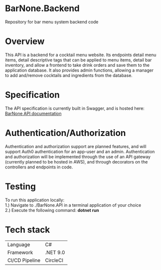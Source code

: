 # BarNone.Backend

Repository for bar menu system backend code

# Overview

This API is a backend for a cocktail menu website. Its endpoints detail menu items, detail descriptive tags that can be applied to menu items, detail bar inventory, and allow a frontend to take drink orders and save them to the application database. It also provides admin functions, allowing a manager to add and/remove cocktails and ingredients from the database.

# Specification

The API specification is currently built in Swagger, and is hosted here: <a href="https://jpzimmerman.github.io/BarNone.Backend/#/">BarNone API documentation</a>

# Authentication/Authorization

Authentication and authorization support are planned features, and will support Auth0 authentication for an app-user and an admin. Authentication and authorization will be implemented through the use of an API gateway (currently planned to be hosted in AWS), and through decorators on the controllers and endpoints in code.

# Testing

To run this application locally:<br>
1.) Navigate to ./BarNone.API in a terminal application of your choice<br>
2.) Execute the following command: <strong> dotnet run</strong><br>

# Tech stack

<table>
  <tr>
    <td>Language</td>
    <td>C#</td>
  </tr>
  <tr>
    <td>Framework</td>
    <td>.NET 9.0</td>
  </tr>
  <tr>
    <td>CI/CD Pipeline</td>
    <td>CircleCI</td>
  </tr>
</table>
